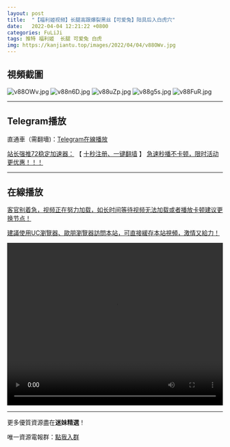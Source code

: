 ```yaml
---
layout: post
title:  "【福利姬视频】长腿高跟爆裂黑丝【可爱兔】阳具后入白虎穴"
date:   2022-04-04 12:21:22 +0800
categories: FuLiJi
tags: 推特 福利姬  长腿 可爱兔 白虎
img: https://kanjiantu.top/images/2022/04/04/v88OWv.jpg
---
```



## 視頻截圖

![v88OWv.jpg](https://kanjiantu.top/images/2022/04/04/v88OWv.jpg)
![v88n6D.jpg](https://kanjiantu.top/images/2022/04/04/v88n6D.jpg)
![v88uZp.jpg](https://kanjiantu.top/images/2022/04/04/v88uZp.jpg)
![v88g5s.jpg](https://kanjiantu.top/images/2022/04/04/v88g5s.jpg)
![v88FuR.jpg](https://kanjiantu.top/images/2022/04/04/v88FuR.jpg)

* * *
## Telegram播放

直通車（需翻墻)：[Telegram在線播放](https://t.me/mimeijingxuan/452)

<u>站长强推72稳定加速器：</u> 【 [十秒注册、一键翻墙](https://72vpn.xyz/#/register?code=mimei) 】
<u>  急速秒播不卡顿，限时活动更优惠！！！</u>
* * *
## 在線播放
<u>客官别着急，视频正在努力加载，如长时间等待视频无法加载或者播放卡顿建议更换节点！</u>

<u>建議使用UC瀏覽器、歐朋瀏覽器訪問本站，可直接緩存本站視頻，激情又給力！</u>
<center><video src="https://cdn.publer.io/uploads/videos/624a7495db27970eb8dc52d2/36e24cae938642c1a170e75646b4ed32.mp4" width="100%" height="380px" controls="controls"></video></center>

* * *
更多優質資源盡在**迷妹精選**！

唯一資源電報群：[點我入群](https://t.me/mimeijingxuan)


